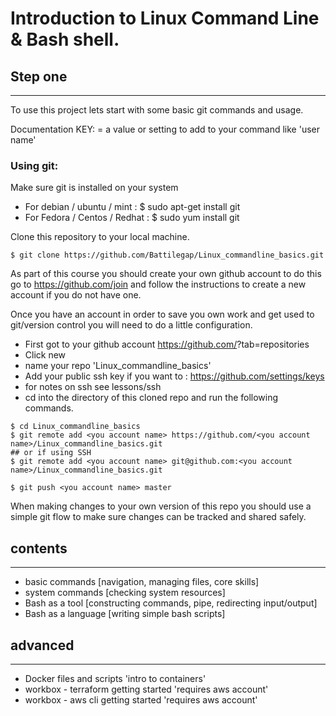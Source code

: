 # Introduction to Linux Command Line & Bash shell.


## Step one
-----------
To use this project lets start with some basic git commands and usage.

Documentation KEY:
<description> = a value or setting to add to your command like 'user name'

### Using git:
Make sure git is installed on your system

* For debian / ubuntu / mint : $ sudo apt-get install git
* For Fedora / Centos / Redhat : $ sudo yum install git

Clone this repository to your local machine.

```
$ git clone https://github.com/Battilegap/Linux_commandline_basics.git

```

As part of this course you should create your own github account to do this go to
https://github.com/join and follow the instructions to create a new account if you do not have one.

Once you have an account in order to save you own work and get used to git/version control you will need to do a little configuration.

* First got to your github account https://github.com/<account name>?tab=repositories
* Click new
* name your repo 'Linux_commandline_basics'
* Add your public ssh key if you want to : https://github.com/settings/keys
* for notes on ssh see lessons/ssh
* cd into the directory of this cloned repo and run the following commands.


```
$ cd Linux_commandline_basics
$ git remote add <you account name> https://github.com/<you account name>/Linux_commandline_basics.git
## or if using SSH
$ git remote add <you account name> git@github.com:<you account name>/Linux_commandline_basics.git

$ git push <you account name> master

```

When making changes to your own version of this repo you should use a simple git flow to make sure changes can be tracked and shared safely.


## contents
-----------
* basic commands [navigation, managing files, core skills]
* system commands [checking system resources]
* Bash as a tool [constructing commands, pipe, redirecting input/output]
* Bash as a language [writing simple bash scripts]

## advanced
-----------
* Docker files and scripts 'intro to containers'
* workbox - terraform getting started 'requires aws account'
* workbox - aws cli getting started 'requires aws account'
